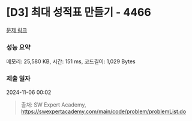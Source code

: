 # [D3] 최대 성적표 만들기 - 4466 

[문제 링크](https://swexpertacademy.com/main/code/problem/problemDetail.do?contestProbId=AWOUfCJ6qVMDFAWg) 

### 성능 요약

메모리: 25,580 KB, 시간: 151 ms, 코드길이: 1,029 Bytes

### 제출 일자

2024-11-06 00:02



> 출처: SW Expert Academy, https://swexpertacademy.com/main/code/problem/problemList.do